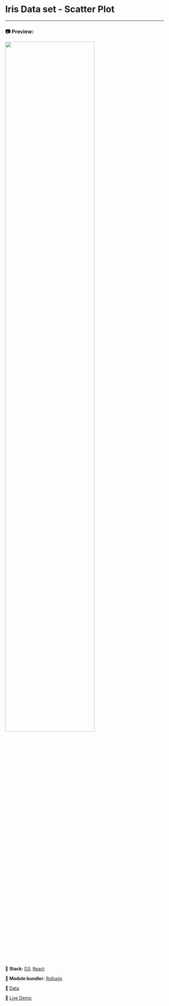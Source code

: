 # Iris Data set - Scatter Plot

---

### :camera: Preview:

<img src="https://projects-preview.s3.eu-west-3.amazonaws.com/Iris+Data+set+scatter+plot+mbdev.webp" width="75%"   />

:rocket: **Stack:** [D3](https://d3js.org/), [React](https://reactjs.org/)

:hammer: **Module bundler:** [Rollupjs](https://rollupjs.org/guide/en/)

:page_with_curl: [Data](https://gist.github.com/curran/a08a1080b88344b0c8a7)

:pushpin: [Live Demo](https://iris-mbdev.netlify.app/)
